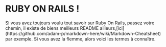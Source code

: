 # RUBY ON RAILS !

<p text-align:center, text_align:justify>Si vous avez toujours voulu tout savoir sur Ruby On Rails, passez votre chemin, il existe de biens meilleurs README ailleurs,[ici](https://github.com/adam-p/markdown-here/wiki/Markdown-Cheatsheet) par exemple.
Si vous avez la flemme, alors voici les termes à connaître.</p>


